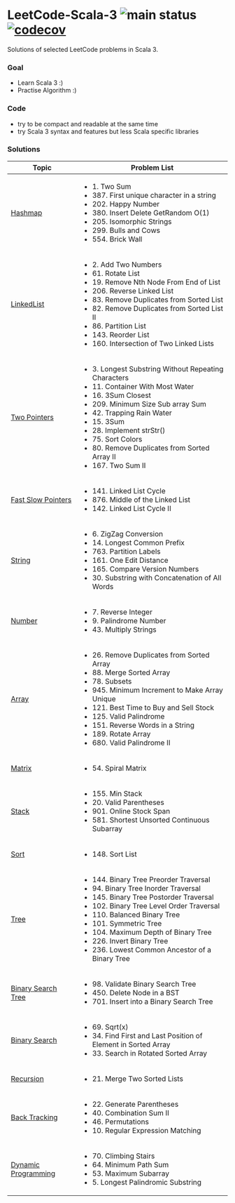 # LeetCode-Scala-3 ![main status](https://github.com/chuchunf/leetcode-scala-3/actions/workflows/scala.yml/badge.svg) [![codecov](https://codecov.io/gh/chuchunf/leetcode-scala-3/branch/main/graph/badge.svg?token=XlzJA6ixJx)](https://codecov.io/gh/chuchunf/leetcode-scala-3)

Solutions of selected LeetCode problems in Scala 3.

### Goal
- Learn Scala 3 :)
- Practise Algorithm :)

### Code
- try to be compact and readable at the same time
- try Scala 3 syntax and features but less Scala specific libraries  

### Solutions 
| Topic | Problem List |
| ------ | ------------ |
| [Hashmap](src/main/scala/hashmap/hashmap.md) | <ul><li>1. Two Sum</li><li>387. First unique character in a string</li><li>202. Happy Number</li><li>380. Insert Delete GetRandom O(1)</li><li>205. Isomorphic Strings</li><li>299. Bulls and Cows</li><li>554. Brick Wall</li></ul> |
| [LinkedList](src/main/scala/linkedlist/linkedlist.md) | <ul><li>2. Add Two Numbers</li><li>61. Rotate List</li><li>19. Remove Nth Node From End of List</li><li>206. Reverse Linked List</li><li>83. Remove Duplicates from Sorted List</li><li>82. Remove Duplicates from Sorted List II</li><li>86. Partition List</li><li>143. Reorder List</li><li>160. Intersection of Two Linked Lists</li></ul> |
| [Two Pointers](src/main/scala/twopointers/twopointers.md) | <ul><li>3. Longest Substring Without Repeating Characters</li><li>11. Container With Most Water</li><li>16. 3Sum Closest</li><li>209. Minimum Size Sub array Sum</li><li>42. Trapping Rain Water</li><li>15. 3Sum</li><li>28. Implement strStr()</li><li>75. Sort Colors</li><li>80. Remove Duplicates from Sorted Array II</li><li>167. Two Sum II</li></ul> |
| [Fast Slow Pointers](src/main/scala/fastslowpointers/pointers.md) | <ul><li>141. Linked List Cycle</li><li>876. Middle of the Linked List</li><li>142. Linked List Cycle II</li></ul> |
| [String](src/main/scala/string/string.md) | <ul><li>6. ZigZag Conversion</li><li>14. Longest Common Prefix</li><li>763. Partition Labels</li><li>161. One Edit Distance</li><li>165. Compare Version Numbers</li><li>30. Substring with Concatenation of All Words</li></ul> |
| [Number](src/main/scala/number/number.md) | <ul><li>7. Reverse Integer</li><li>9. Palindrome Number</li><li>43. Multiply Strings</li></ul> |
| [Array](src/main/scala/array/array.md) | <ul><li>26. Remove Duplicates from Sorted Array</li><li>88. Merge Sorted Array</li><li>78. Subsets</li><li>945. Minimum Increment to Make Array Unique</li><li>121. Best Time to Buy and Sell Stock</li><li>125. Valid Palindrome</li><li>151. Reverse Words in a String</li><li>189. Rotate Array</li><li>680. Valid Palindrome II</li></ul> |
| [Matrix](src/main/scala/matrix/matrix.md) | <ul><li>54. Spiral Matrix</li></ul> |
| [Stack](src/main/scala/stack/stack.md) | <ul><li>155. Min Stack</li><li>20. Valid Parentheses</li><li>901. Online Stock Span</li><li>581. Shortest Unsorted Continuous Subarray</li></ul> |
| [Sort](src/main/scala/sort/sort.md) | <ul><li>148. Sort List</li></ul> |
| [Tree](src/main/scala/tree/tree.md) | <ul><li>144. Binary Tree Preorder Traversal</li><li>94. Binary Tree Inorder Traversal</li><li>145. Binary Tree Postorder Traversal</li><li>102. Binary Tree Level Order Traversal</li><li>110. Balanced Binary Tree</li><li>101. Symmetric Tree</li><li>104. Maximum Depth of Binary Tree</li><li>226. Invert Binary Tree</li><li>236. Lowest Common Ancestor of a Binary Tree</li></ul> |
| [Binary Search Tree](src/main/scala/bst/bst.md) | <ul><li>98. Validate Binary Search Tree</li><li>450. Delete Node in a BST</li><li>701. Insert into a Binary Search Tree</li></ul> |
| [Binary Search](src/main/scala/binarysearch/binarysearch.md) | <ul><li>69. Sqrt(x)</li><li>34. Find First and Last Position of Element in Sorted Array</li><li>33. Search in Rotated Sorted Array</li></ul> |
| [Recursion](src/main/scala/recursion/recursion.md) | <ul><li>21. Merge Two Sorted Lists</li></ul> |
| [Back Tracking](src/main/scala/backtracking/backtracking.md) | <ul><li>22. Generate Parentheses</li><li>40. Combination Sum II</li><li>46. Permutations</li><li>10. Regular Expression Matching</li></ul> |
| [Dynamic Programming](src/main/scala/dp/dp.md) | <ul><li>70. Climbing Stairs</li><li>64. Minimum Path Sum</li><li>53. Maximum Subarray</li><li>5. Longest Palindromic Substring</li></ul> |
